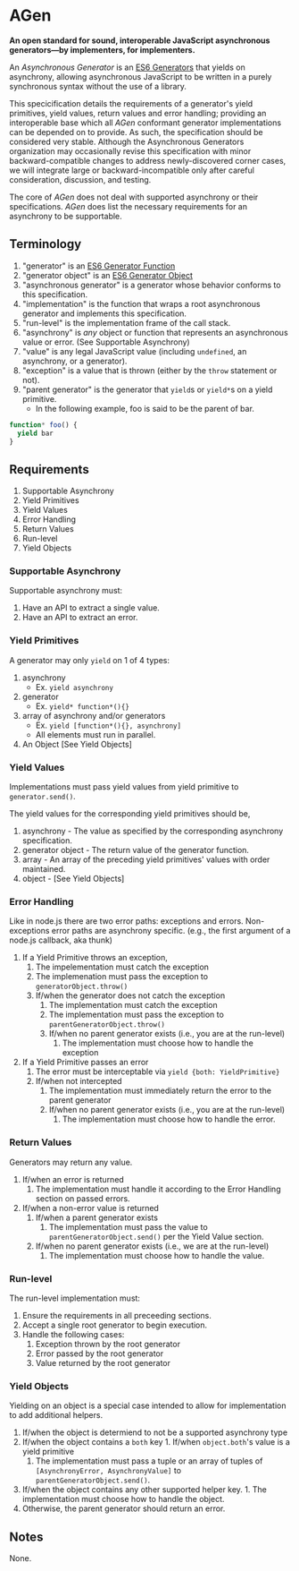 # AGen

**An open standard for sound, interoperable JavaScript asynchronous generators&mdash;by implementers, for implementers.**

An *Asynchronous Generator* is an [ES6 Generators](http://people.mozilla.org/~jorendorff/es6-draft.html#sec-25.3) that yields on asynchrony, allowing asynchronous JavaScript to be written in a purely synchronous syntax without the use of a library. 



This specicification details the requirements of a generator's yield primitives, yield values, return values and error handling; providing an interoperable base which all *AGen* conformant generator implementations can be depended on to provide. As such, the specification should be considered very stable. Although the Asynchronous Generators organization may occasionally revise this specification with minor backward-compatible changes to address newly-discovered corner cases, we will integrate large or backward-incompatible only after careful consideration, discussion, and testing.

The core of *AGen* does not deal with supported asynchrony or their specifications. *AGen* does list the necessary requirements for an asynchrony to be supportable.

## Terminology

1. "generator" is an [ES6 Generator Function](http://people.mozilla.org/~jorendorff/es6-draft.html#sec-25.3)
1. "generator object" is an [ES6 Generator Object](http://people.mozilla.org/~jorendorff/es6-draft.html#sec-25.4)
1. "asynchronous generator" is a generator whose behavior conforms to this specification.
1. "implementation" is the function that wraps a root asynchronous generator and implements this specification.
1. "run-level" is the implementation frame of the call stack.
1. "asynchrony" is *any* object or function that represents an asynchronous value or error. (See Supportable Asynchrony)
1. "value" is any legal JavaScript value (including `undefined`, an asynchrony, or a generator).
1. "exception" is a value that is thrown (either by the `throw` statement or not).
1. "parent generator" is the generator that `yield`s or `yield*`s on a yield primitive.
	* In the following example, foo is said to be the parent of bar.

```javascript
function* foo() {
  yield bar
}
```

## Requirements

1. Supportable Asynchrony
1. Yield Primitives
1. Yield Values
1. Error Handling
1. Return Values
1. Run-level
1. Yield Objects

### Supportable Asynchrony

Supportable asynchrony must:

1. Have an API to extract a single value.
2. Have an API to extract an error.

### Yield Primitives

A generator may only `yield` on 1 of 4 types:

1. asynchrony
	- Ex. `yield asynchrony`
1. generator
	- Ex. `yield* function*(){}`
1. array of asynchrony and/or generators
	- Ex. `yield [function*(){}, asynchrony]`
    - All elements must run in parallel.
1. An Object [See Yield Objects]

### Yield Values

Implementations must pass yield values from yield primitive to `generator.send()`.

The yield values for the corresponding yield primitives should be,

1. asynchrony - The value as specified by the corresponding asynchrony specification.
1. generator object - The return value of the generator function.
1. array - An array of the preceding yield primitives' values with order maintained.
1. object - [See Yield Objects] 

### Error Handling

Like in node.js there are two error paths: exceptions and errors. Non-exceptions error paths are asynchrony specific. (e.g., the first argument of a node.js callback, aka thunk)

1. If a Yield Primitive throws an exception,
	1. The impelementation must catch the exception
	1. The implemenation must pass the exception to `generatorObject.throw()`
	1. If/when the generator does not catch the exception
		1. The implementation must catch the exception
		2. The implementation must pass the exception to `parentGeneratorObject.throw()`
		3. If/when no parent generator exists (i.e., you are at the run-level)
			1. The implementation must choose how to handle the exception
1. If a Yield Primitive passes an error
	1. The error must be interceptable via `yield {both: YieldPrimitive}`
	1. If/when not intercepted
		1. The implementation must immediately return the error to the parent generator
		1. If/when no parent generator exists (i.e., you are at the run-level)
			1. The implementation must choose how to handle the error.

### Return Values

Generators may return any value.

1. If/when an error is returned
	1. The implementation must handle it according to the Error Handling section on passed errors.
1. If/when a non-error value is returned
	1. If/when a parent generator exists
		1. The implementation must pass the value to `parentGeneratorObject.send()` per the Yield Value section.
	1. If/when no parent generator exists (i.e., we are at the run-level)
		1. The implementation must choose how to handle the value.

### Run-level

The run-level implementation must:

1. Ensure the requirements in all preceeding sections.
1. Accept a single root generator to begin execution.
1. Handle the following cases:
	1. Exception thrown by the root generator
	1. Error passed by the root generator
	1. Value returned by the root generator

### Yield Objects

Yielding on an object is a special case intended to allow for implementation to add additional helpers.

1. If/when the object is determiend to not be a supported asynchrony type
  1. If/when the object contains a `both` key
    1. If/when `object.both`'s value is a yield primitive
      1. The implementation must pass a tuple or an array of tuples of `[AsynchronyError, AsynchronyValue]` to `parentGeneratorObject.send()`.
  1. If/when the object contains any other supported helper key.
    1. The implementation must choose how to handle the object.
  1. Otherwise, the parent generator should return an error.

## Notes

None.

